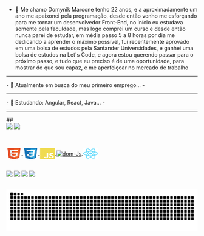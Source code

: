 - 💬  Me chamo Domynik Marcone tenho 22 anos, e a aproximadamente um ano me apaixonei pela
programação, desde então venho me esforçando para me tornar um desenvolvedor Front-End, no
início eu estudava somente pela faculdade, mas logo comprei um curso e desde então nunca parei
de estudar, em média passo 5 a 8 horas por dia me dedicando a aprender o máximo possível, fui
recentemente aprovado em uma bolsa de estudos pela Santander Universidades, e ganhei uma bolsa
de estudos na Let's Code, e agora estou querendo passar para o próximo passo, e tudo que eu
preciso é de uma oportunidade, para mostrar do que sou capaz, e me aperfeiçoar no mercado de
trabalho
<hr />
- 🔭 Atualmente em busca do meu primeiro emprego...
- <hr />
- 🌱 Estudando: Angular, React, Java...
- <hr />
##
 <div>
  <a href="https://github.com/domynikmv057">
  <img height="150em" src="https://github-readme-stats.vercel.app/api?username=domynikmv057&show_icons=true&theme=dracula&include_all_commits=true&count_private=true"/>
  <img height="150em" src="https://github-readme-stats.vercel.app/api/top-langs/?username=domynikmv057&layout=compact&langs_count=7&theme=dracula"/>
</div>
  
##
  
 <div style="display: inline_block"><br>
   <img align="center" alt="dom-HTML" height="30" width="40" src="https://raw.githubusercontent.com/devicons/devicon/master/icons/html5/html5-original.svg">
  <img align="center" alt="dom-CSS" height="30" width="40" src="https://raw.githubusercontent.com/devicons/devicon/master/icons/css3/css3-original.svg">
  <img align="center" alt="dom-Js" height="30" width="40" src="https://raw.githubusercontent.com/devicons/devicon/master/icons/javascript/javascript-plain.svg">
  <img align="center" alt="dom-Js" height="30" width="40"  src="https://cdn.jsdelivr.net/gh/devicons/devicon/icons/angularjs/angularjs-original.svg" />
  <img align="center" alt="dom-React" height="30" width="40" src="https://raw.githubusercontent.com/devicons/devicon/master/icons/react/react-original.svg">

  
</div>
  
  ##
  
  <div>
     <a href="https://www.linkedin.com/in/domynik-marcone-158b3315b" target="_blank"><img src="https://img.shields.io/badge/-LinkedIn-%230077B5?style=for-the-badge&logo=linkedin&logoColor=white" target="_blank"></a> 
    <a href = "mailto:domynikmv.057@gmail.com"><img src="https://img.shields.io/badge/Gmail-D14836?style=for-the-badge&logo=gmail&logoColor=white" target="_blank"></a>
    <a href="http://api.whatsapp.com/send?phone=+55 32 98457-5036" target="_blank"><img src="https://img.shields.io/badge/WhatsApp-25D366?style=for-the-badge&logo=whatsapp&logoColor=white" target="_blank"></a> 
    <a href="https://www.facebook.com/domynik.marcone" target="_blank"><img src="https://img.shields.io/badge/Facebook-1877F2?style=for-the-badge&logo=facebook&logoColor=white" target="_blank"></a> 
   
   ##
   
   ![Snake animation](https://github.com/domynikmv057/domynikmv057/blob/output/github-contribution-grid-snake.svg)
  </div>
  
 ##
  
  
